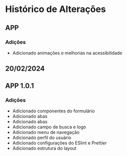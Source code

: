 # Histórico de Alterações

## APP

### Adições

- Adicionado animações e melhorias na acessibilidade

## 20/02/2024

## APP 1.0.1

### Adições

- Adicionado componentes do formulário
- Adicionado abas
- Adicionado abas
- Adicionado campo de busca e logo
- Adicionado menu de navegação
- Adicionado perfil do usuário
- Adicionado configurações do ESlint e Prettier
- Adicionado estrutura do layout